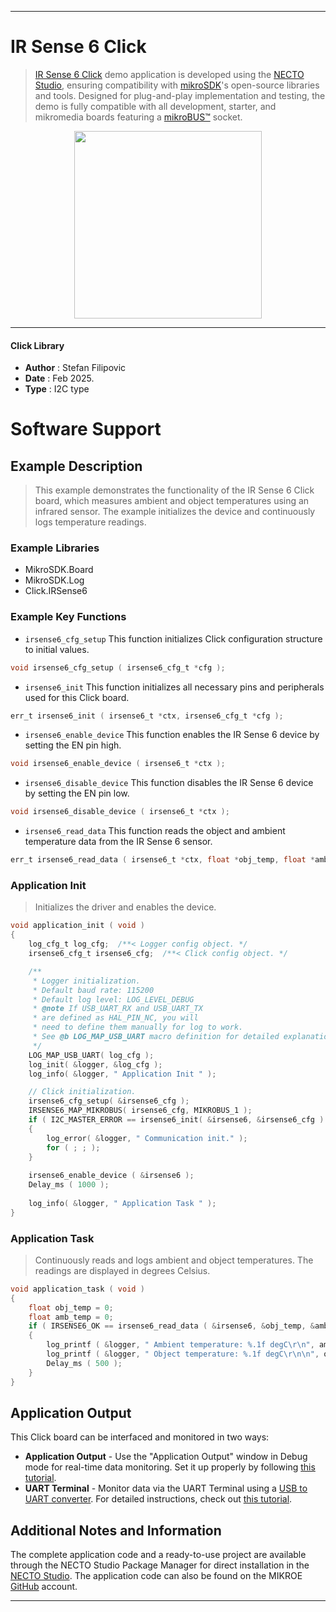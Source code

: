 
---
# IR Sense 6 Click

> [IR Sense 6 Click](https://www.mikroe.com/?pid_product=MIKROE-6570) demo application is developed using
the [NECTO Studio](https://www.mikroe.com/necto), ensuring compatibility with [mikroSDK](https://www.mikroe.com/mikrosdk)'s
open-source libraries and tools. Designed for plug-and-play implementation and testing, the demo is fully compatible with
all development, starter, and mikromedia boards featuring a [mikroBUS&trade;](https://www.mikroe.com/mikrobus) socket.

<p align="center">
  <img src="https://www.mikroe.com/?pid_product=MIKROE-6570&image=1" height=300px>
</p>

---

#### Click Library

- **Author**        : Stefan Filipovic
- **Date**          : Feb 2025.
- **Type**          : I2C type

# Software Support

## Example Description

> This example demonstrates the functionality of the IR Sense 6 Click board, 
which measures ambient and object temperatures using an infrared sensor. 
The example initializes the device and continuously logs temperature readings.

### Example Libraries

- MikroSDK.Board
- MikroSDK.Log
- Click.IRSense6

### Example Key Functions

- `irsense6_cfg_setup` This function initializes Click configuration structure to initial values.
```c
void irsense6_cfg_setup ( irsense6_cfg_t *cfg );
```

- `irsense6_init` This function initializes all necessary pins and peripherals used for this Click board.
```c
err_t irsense6_init ( irsense6_t *ctx, irsense6_cfg_t *cfg );
```

- `irsense6_enable_device` This function enables the IR Sense 6 device by setting the EN pin high.
```c
void irsense6_enable_device ( irsense6_t *ctx );
```

- `irsense6_disable_device` This function disables the IR Sense 6 device by setting the EN pin low.
```c
void irsense6_disable_device ( irsense6_t *ctx );
```

- `irsense6_read_data` This function reads the object and ambient temperature data from the IR Sense 6 sensor.
```c
err_t irsense6_read_data ( irsense6_t *ctx, float *obj_temp, float *amb_temp );
```

### Application Init

> Initializes the driver and enables the device.

```c
void application_init ( void )
{
    log_cfg_t log_cfg;  /**< Logger config object. */
    irsense6_cfg_t irsense6_cfg;  /**< Click config object. */

    /** 
     * Logger initialization.
     * Default baud rate: 115200
     * Default log level: LOG_LEVEL_DEBUG
     * @note If USB_UART_RX and USB_UART_TX 
     * are defined as HAL_PIN_NC, you will 
     * need to define them manually for log to work. 
     * See @b LOG_MAP_USB_UART macro definition for detailed explanation.
     */
    LOG_MAP_USB_UART( log_cfg );
    log_init( &logger, &log_cfg );
    log_info( &logger, " Application Init " );

    // Click initialization.
    irsense6_cfg_setup( &irsense6_cfg );
    IRSENSE6_MAP_MIKROBUS( irsense6_cfg, MIKROBUS_1 );
    if ( I2C_MASTER_ERROR == irsense6_init( &irsense6, &irsense6_cfg ) ) 
    {
        log_error( &logger, " Communication init." );
        for ( ; ; );
    }
    
    irsense6_enable_device ( &irsense6 );
    Delay_ms ( 1000 );
    
    log_info( &logger, " Application Task " );
}
```

### Application Task

> Continuously reads and logs ambient and object temperatures. The readings are displayed in degrees Celsius.

```c
void application_task ( void )
{
    float obj_temp = 0;
    float amb_temp = 0;
    if ( IRSENSE6_OK == irsense6_read_data ( &irsense6, &obj_temp, &amb_temp ) )
    {
        log_printf ( &logger, " Ambient temperature: %.1f degC\r\n", amb_temp );
        log_printf ( &logger, " Object temperature: %.1f degC\r\n\n", obj_temp );
        Delay_ms ( 500 );
    }
}
```

## Application Output

This Click board can be interfaced and monitored in two ways:
- **Application Output** - Use the "Application Output" window in Debug mode for real-time data monitoring.
Set it up properly by following [this tutorial](https://www.youtube.com/watch?v=ta5yyk1Woy4).
- **UART Terminal** - Monitor data via the UART Terminal using
a [USB to UART converter](https://www.mikroe.com/click/interface/usb?interface*=uart,uart). For detailed instructions,
check out [this tutorial](https://help.mikroe.com/necto/v2/Getting%20Started/Tools/UARTTerminalTool).

## Additional Notes and Information

The complete application code and a ready-to-use project are available through the NECTO Studio Package Manager for 
direct installation in the [NECTO Studio](https://www.mikroe.com/necto). The application code can also be found on
the MIKROE [GitHub](https://github.com/MikroElektronika/mikrosdk_click_v2) account.

---
